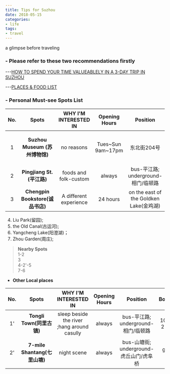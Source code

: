 ```yaml
---
title: Tips for Suzhou
date: 2018-05-15
categories: 
- life
tags:
- travel
---
```


a glimpse before traveling

### - **Please refer to these two recommendations firstly**

---[HOW TO SPEND YOUR TIME VALUEABLELY IN A 3-DAY TRIP IN SUZHOU](http://www.mafengwo.cn/mdd/cityroute/10207_254.html)

---[PLACES & FOOD LIST](https://www.zhihu.com/question/26884496/answer/86408966)


### - **Personal Must-see Spots List**

 |No.|Spots|WHY I'M INTERESTED IN| Opening Hours| Position| Booking | Cost| Time required|
 |:--:|:----:|:----:| :-----:|:---:|:---:|:---:|:---:|
 |1|**Suzhou Museum (苏州博物馆)**|no reasons|Tues~Sun 9am~17pm|东北街204号|at least 1 day in advance<br> [[booking link](http://www.szmuseum.com/#page1)]|2-3 hours|
 |2|**Pingjiang St.(平江路)**|foods and folk-custom| always|bus-平江路;<br>underground-相门/临顿路|-|depends|3-4 hours|
 |3|**Chengpin Bookstore(诚品书店)**|A different experience| 24 hours |on the east of the Goldken Lake(金鸡湖)|-|depends|2/3-1 day|
 
 4. Liu Park(留园);
 5. the Old Canal(古运河);
 6. Yangcheng Lake(阳澄湖)；
 7. Zhou Garden(周庄);

>**Nearby Spots**<br>
> 1-2<br>
> 3<br>
> 4-2'-5 <br>
> 7-6<br>

- **Other Local places**

 |No.|Spots|WHY I'M INTERESTED IN| Opening Hours| Position| Booking | Cost| Time required|
 |:--:|:----:|:----:| :-----:|:---:|:---:|:---:|:---:|
 |1'|**Tongli Town(同里古镇)**|sleep beside the river ;hang around casully| always|bus-平江路;<br>underground-相门/临顿路|100 for 2 days|depends|a night best|
 |2'|**7-mile Shantang(七里山塘)**|night scene| always |bus-山塘街;<br>underground-虎丘山门/虎阜桥|[guide link](http://www.shantang.com.cn/)|Spots-45|depends|2-3 hours|


